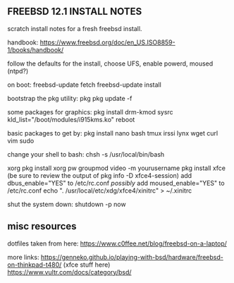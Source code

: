 FREEBSD 12.1 INSTALL NOTES
--------------------------
scratch install notes for a fresh freebsd install.

handbook:
    https://www.freebsd.org/doc/en_US.ISO8859-1/books/handbook/

follow the defaults for the install, choose UFS, enable powerd, moused (ntpd?)

on boot:
    freebsd-update fetch
    freebsd-update install

bootstrap the pkg utility:
    pkg
    pkg update -f

some packages for graphics:
    pkg install drm-kmod
    sysrc kld_list="/boot/modules/i915kms.ko"
    reboot

basic packages to get by:
    pkg install nano bash tmux irssi lynx wget curl vim sudo

change your shell to bash:
    chsh -s /usr/local/bin/bash

xorg
    pkg install xorg
    pw groupmod video -m yourusername
    pkg install xfce (be sure to review the output of pkg info -D xfce4-session)
    add dbus_enable="YES" to /etc/rc.conf
    _possibly_ add moused_enable="YES" to /etc/rc.conf
    echo ". /usr/local/etc/xdg/xfce4/xinitrc" > ~/.xinitrc

shut the system down:
    shutdown -p now

misc resources
--------------
dotfiles taken from here:
    https://www.c0ffee.net/blog/freebsd-on-a-laptop/

more links:
    https://genneko.github.io/playing-with-bsd/hardware/freebsd-on-thinkpad-t480/ (xfce stuff here)
    https://www.vultr.com/docs/category/bsd/
